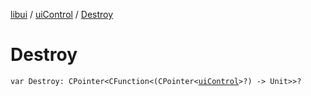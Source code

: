 [libui](../README.md) / [uiControl](README.md) / [Destroy](-destroy.md)

# Destroy

`var Destroy: CPointer<CFunction<(CPointer<`[`uiControl`](README.md)`>?) -> Unit>>?`

